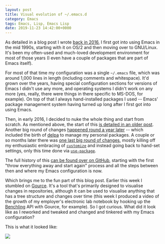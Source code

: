 ```yaml
---
layout: post
title: Visual evolution of ~/.emacs.d
category: Emacs
tags: Emacs, Lisp, Emacs Lisp
date: 2019-11-23 14:42:00+0000
---
```


As detailed in a blog post I wrote [back in
2016](/2016/05/26/starting_fresh_with_gnu_emacs.html), I first got into
using Emacs in the mid 1990s, starting with it on OS/2 and then moving over
to GNU/Linux. It's been my often-used and much-loved development environment
for most of those years (I even have a couple of packages that are part of
Emacs itself).

For most of that time my configuration was a single `~/.emacs` file, which
was around 1,000 lines in length (including comments and whitespace). It'd
grown over the years, having special configuration sections for versions of
Emacs I didn't use any more, and operating systems I didn't work on any more
(yes, really, there were things in there specific to MS-DOS, for example).
On top of that I always hand-installed packages I used -- Emacs' package
management system having turned up long after I first got into using Emacs.

Then, in early 2016, I decided to nuke the whole thing and start from
scratch. As mentioned above, the start of this [is detailed in an older
post](/2016/05/26/starting_fresh_with_gnu_emacs.html). Another big round of
changes [happened round a year
later](/2017/04/01/another_revamp_of_my_emacs_config.html) -- which included
the birth of [delpa](http://blog.davep.org/delpa/) to manage my personal
packages. A couple or so months later there was [one last big round of
changes](/2017/07/13/more_revamping_of_my_emacs_config.html), mostly killing
off my enthusiastic embracing of
[`customize`](https://www.gnu.org/software/emacs/manual/html_node/emacs/Easy-Customization.html#Easy-Customization)
and instead going back to hand-set settings, only this time done via
[`use-package`](https://github.com/jwiegley/use-package).

The full history of this [can be found over on
GitHub](https://github.com/davep/.emacs.d), starting with the first "throw
everything away and start again" process and all the steps between then and
where my Emacs configuration is now.

Which brings me to the fun part of this blog post. Earlier this week I
stumbled on [Gource](https://gource.io/). It's a tool that's primarily
designed to visualise changes in repositories, although it can be used to
visualise anything that has a tree structure and changes over time (this
week I produced a video of the growth of my employer's electronic lab
notebook by hooking up the [Benchling](https://www.benchling.com/) API with
Gource, for example). So I got curious. What did it look like as I reworked
and tweaked and changed and tinkered with my Emacs configuration?

This is what it looked like:

[![](https://img.youtube.com/vi/bH4G80aZgsM/0.jpg)](https://www.youtube.com/watch?v=bH4G80aZgsM)

[//]: # (2019-11-23-visual-evolution-of-emacs-config.md ends here)
